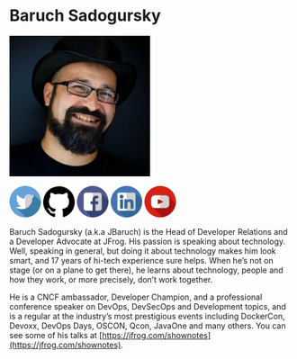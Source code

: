 # Baruch Sadogursky

![jbaruch](../images/headshots/baruch-sadogursky.jpeg)

[<img src="../images/icons/twitter.png" width="56px;"/>](https://twitter.com/jbaruch) [<img src="../images/icons/github.png" width="56px;"/>](https://github.com/jbaruch) [<img src="../images/icons/facebook.png" width="56px;"/>](https://facebook.com/jbaruch) [<img src="../images/icons/linkedin.png" width="56px;"/>](https://linkedin.com/in/jbaruch) [<img src="../images/icons/youtube.png" width="56px;"/>](https://www.youtube.com/playlist?list=PLQ0ntf8hGrRiRexTuBEcthfeyduoh4dNo)

Baruch Sadogursky (a.k.a JBaruch) is the Head of Developer Relations and a Developer Advocate at JFrog. His passion is speaking about technology. Well, speaking in general, but doing it about technology makes him look smart, and 17 years of hi-tech experience sure helps. When he’s not on stage (or on a plane to get there), he learns about technology, people and how they work, or more precisely, don’t work together.

He is a CNCF ambassador, Developer Champion, and a professional conference speaker on DevOps, DevSecOps and Development topics, and is a regular at the industry’s most prestigious events including DockerCon, Devoxx, DevOps Days, OSCON, Qcon, JavaOne and many others. You can see some of his talks at [https://jfrog.com/shownotes](https://jfrog.com/shownotes).